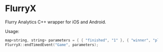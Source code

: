 FlurryX
=======

Flurry Analytics C++ wrapper for iOS and Android.

Usage:

```c++
map<string, string> parameters = { { "finished", "1" }, { "winner", "player1" } };
FlurryX::endTimedEvent("Game", parameters);
```